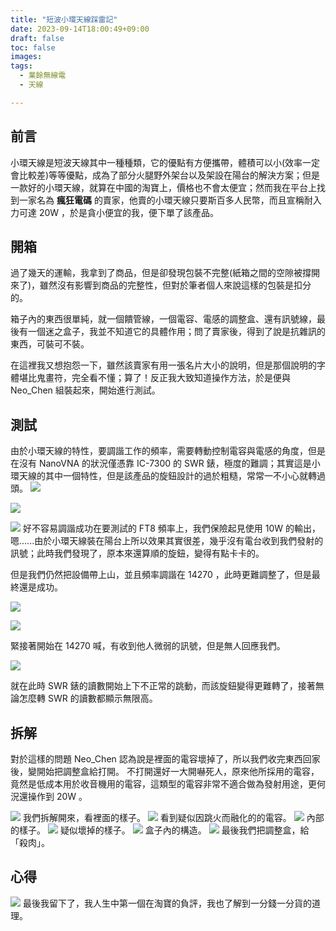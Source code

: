 ```yaml
---
title: "短波小環天線踩雷記"
date: 2023-09-14T18:00:49+09:00
draft: false
toc: false
images:
tags:
  - 業餘無線電
  - 天線

---
```

## 前言
小環天線是短波天線其中一種種類，它的優點有方便攜帶，體積可以小(效率一定會比較差)等等優點，成為了部分火腿野外架台以及架設在陽台的解決方案；但是一款好的小環天線，就算在中國的淘寶上，價格也不會太便宜；然而我在平台上找到一家名為 **瘋狂電碼** 的賣家，他賣的小環天線只要斯百多人民幣，而且宣稱耐入力可達 20W ，於是貪小便宜的我，便下單了該產品。
## 開箱
過了幾天的運輸，我拿到了商品，但是卻發現包裝不完整(紙箱之間的空隙被撐開來了)，雖然沒有影響到商品的完整性，但對於筆者個人來說這樣的包裝是扣分的。

箱子內的東西很單純，就一個饋管線，一個電容、電感的調整盒、還有訊號線，最後有一個迷之盒子，我並不知道它的具體作用；問了賣家後，得到了說是抗雜訊的東西，可裝可不裝。

在這裡我又想抱怨一下，雖然該賣家有用一張名片大小的說明，但是那個說明的字體堪比鬼畫符，完全看不懂；算了！反正我大致知道操作方法，於是便與 Neo_Chen 組裝起來，開始進行測試。

## 測試
由於小環天線的特性，要調諧工作的頻率，需要轉動控制電容與電感的角度，但是在沒有 NanoVNA 的狀況僅憑靠 IC-7300 的 SWR 錶，極度的難調；其實這是小環天線的其中一個特性，但是該產品的旋鈕設計的過於粗糙，常常一不小心就轉過頭。
![](https://hackmd.io/_uploads/rywleBeka.jpg)

![](https://hackmd.io/_uploads/B1PexHlJa.jpg)

![](https://hackmd.io/_uploads/By34MrgJp.jpg)
好不容易調諧成功在要測試的 FT8 頻率上，我們保險起見使用 10W 的輸出，嗯......由於小環天線裝在陽台上所以效果其實很差，幾乎沒有電台收到我們發射的訊號；此時我們發現了，原本來還算順的旋鈕，變得有點卡卡的。

但是我們仍然把設備帶上山，並且頻率調諧在 14270 ，此時更難調整了，但是最終還是成功。

![](https://hackmd.io/_uploads/rkXd1rlJ6.jpg)

![](https://hackmd.io/_uploads/rkz_yrxyp.jpg)

緊接著開始在 14270 喊，有收到他人微弱的訊號，但是無人回應我們。

![](https://hackmd.io/_uploads/Hkm_JSxJT.jpg)

就在此時 SWR 錶的讀數開始上下不正常的跳動，而該旋鈕變得更難轉了，接著無論怎麼轉 SWR 的讀數都顯示無限高。

## 拆解
對於這樣的問題 Neo_Chen 認為說是裡面的電容壞掉了，所以我們收完東西回家後，變開始把調整盒給打開。
不打開還好一大開嚇死人，原來他所採用的電容，竟然是低成本用於收音機用的電容，這類型的電容非常不適合做為發射用途，更何況還操作到 20W 。

![](https://hackmd.io/_uploads/rkXdJre1a.jpg)
我們拆解開來，看裡面的樣子。
![](https://hackmd.io/_uploads/BJGOJBg1T.jpg)
看到疑似因跳火而融化的的電容。
![](https://hackmd.io/_uploads/r1Q_JSlk6.jpg)
內部的樣子。
![](https://hackmd.io/_uploads/SymdJSxJp.jpg)
疑似壞掉的樣子。
![](https://hackmd.io/_uploads/rJwxxHxkT.jpg)
盒子內的構造。
![](https://hackmd.io/_uploads/S1vexBg1p.jpg)
最後我們把調整盒，給「殺肉」。
## 心得

![](https://hackmd.io/_uploads/Skveerlyp.jpg)
最後我留下了，我人生中第一個在淘寶的負評，我也了解到一分錢一分貨的道理。
